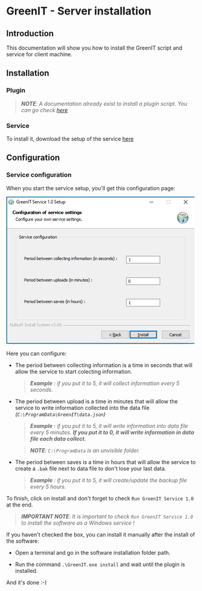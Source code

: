 # GreenIT - Server installation

## Introduction
This documentation will show you how to install the GreenIT script and service for client machine.

## Installation

### Plugin
> ***NOTE**: A documentation already exist to install a plugin script. You can go check [here](https://wiki.ocsinventory-ng.org/10.Plugin-engine/Using-plugins-installer/#windows-plugin-deployment)*

### Service
To install it, download the setup of the service [here](https://github.com/OCSInventory-NG/greenit_service/releases/)

## Configuration

### Service configuration
When you start the service setup, you'll get this configuration page:

![](../../../img/agent/greenit/service_configuration.png)

Here you can configure:

- The period between collecting information is a time in seconds that will allow the service to start colecting information.

    > ***Example** : if you put it to 5, it will collect information every 5 seconds.*

- The period between upload is a time in minutes that will allow the service to write information collected into the data file *(`C:\ProgramData\GreenIT\data.json`)*

    > ***Example** : if you put it to 5, it will write information into data file every 5 minutes. **If you put it to 0, it will write information in data file each data collect.***

    > ***NOTE**: `C:\ProgramData` is an unvisible folder.*

- The period between saves is a time in hours that will allow the service to create a `.bak` file next to data file to don't lose your last data.

    > ***Example** : if you put it to 5, it will create/update the backup file every 5 hours.*

To finish, click on install and don't forget to check `Run GreenIT Service 1.0` at the end.

> ***IMPORTANT NOTE**: It is important to check `Run GreenIT Service 1.0` to install the software as a Windows service !*

If you haven't checked the box, you can install it manually after the install of the software:

- Open a terminal and go in the software installation folder path.

- Run the command `.\GreenIT.exe install` and wait until the plugin is installed.

And it's done :-)
